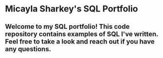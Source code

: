 # Micayla Sharkey's SQL Portfolio

## Welcome to my SQL portfolio! This code repository contains examples of SQL I've written. Feel free to take a look and reach out if you have any questions. 
